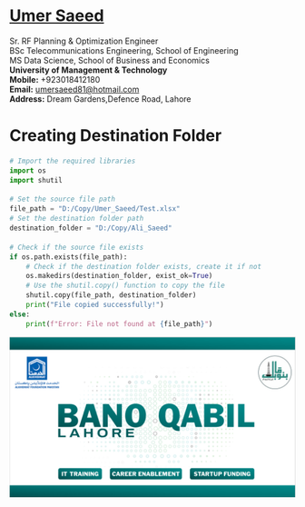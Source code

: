 #  [Umer Saeed](https://www.linkedin.com/in/engumersaeed/)
Sr. RF Planning & Optimization Engineer<br>
BSc Telecommunications Engineering, School of Engineering<br>
MS Data Science, School of Business and Economics<br>
**University of Management & Technology**<br>
**Mobile:**     +923018412180<br>
**Email:**  umersaeed81@hotmail.com<br>
**Address:** Dream Gardens,Defence Road, Lahore<br>

# Creating Destination Folder


```python
# Import the required libraries
import os
import shutil

# Set the source file path
file_path = "D:/Copy/Umer_Saeed/Test.xlsx"
# Set the destination folder path
destination_folder = "D:/Copy/Ali_Saeed"

# Check if the source file exists
if os.path.exists(file_path):
    # Check if the destination folder exists, create it if not
    os.makedirs(destination_folder, exist_ok=True)
    # Use the shutil.copy() function to copy the file
    shutil.copy(file_path, destination_folder)
    print("File copied successfully!")
else:
    print(f"Error: File not found at {file_path}")
```

![](https://github.com/Umersaeed81/File_Management_Operations/blob/main/log/pic1.png?raw=true)


```python

```
